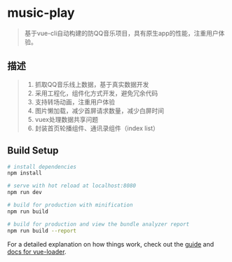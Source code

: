 # music-play

> 基于vue-cli自动构建的防QQ音乐项目，具有原生app的性能，注重用户体验。

## 描述
> 1. 抓取QQ音乐线上数据，基于真实数据开发
> 1. 采用工程化，组件化方式开发，避免冗余代码
> 1. 支持转场动画，注重用户体验
> 1. 图片懒加载，减少首屏请求数量，减少白屏时间
> 1. vuex处理数据共享问题
> 1. 封装首页轮播组件、通讯录组件（index list）

## Build Setup

``` bash
# install dependencies
npm install

# serve with hot reload at localhost:8080
npm run dev

# build for production with minification
npm run build

# build for production and view the bundle analyzer report
npm run build --report
```

For a detailed explanation on how things work, check out the [guide](http://vuejs-templates.github.io/webpack/) and [docs for vue-loader](http://vuejs.github.io/vue-loader).
